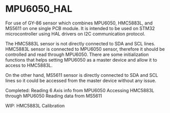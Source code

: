 # MPU6050_HAL
For use of GY-86 sensor which combines MPU6050, HMC5883L, and MS5611 on one single PCB module. It is intended to be used on STM32 microcontroller using HAL drivers on I2C communication protocol.

The HMC5883L sensor is not directly connected to SDA and SCL lines. HMC5883L sensor is connected to MPU6050 sensor, therefore it should be controlled and read through MPU6050. There are some initialization functions that helps setting MPU6050 as a master device and allow it to access to HMC5883L.

On the other hand, MS5611 sensor is directly connected to SDA and SCL lines so it could be accessed from the master device without any issue.

Completed:
Reading 6 Axis info from MPU6050
Accessing HMC5883L through MPU6050
Reading data from MS5611

WIP:
HMC5883L Calibration
